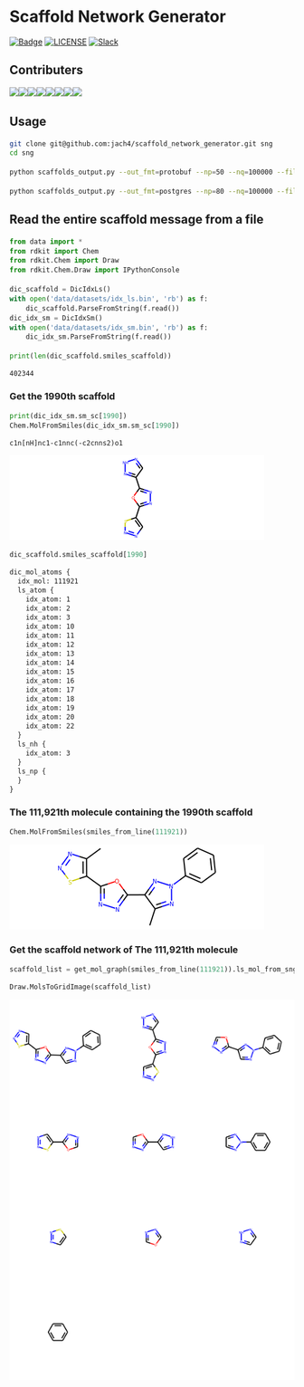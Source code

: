 

# Scaffold Network Generator


[![Badge](https://img.shields.io/badge/link-996.icu-%23FF4D5B.svg?style=flat-square)](https://996.icu/#/en_US)
[![LICENSE](https://img.shields.io/badge/license-Anti%20996-blue.svg?style=flat-square)](https://github.com/996icu/996.ICU/blob/master/LICENSE)
[![Slack](https://img.shields.io/badge/slack-996icu-green.svg?style=flat-square)](https://join.slack.com/t/996icu/shared_invite/enQtNTg4MjA3MzA1MzgxLWQyYzM5M2IyZmIyMTVjMzU5NTE5MGI5Y2Y2YjgwMmJiMWMxMWMzNGU3NDJmOTdhNmRlYjJlNjk5ZWZhNWIwZGM)

## Contributers
[![](https://sourcerer.io/fame/jach4/jach4/scaffold_network_generator/images/0)](https://sourcerer.io/fame/jach4/jach4/scaffold_network_generator/links/0)[![](https://sourcerer.io/fame/jach4/jach4/scaffold_network_generator/images/1)](https://sourcerer.io/fame/jach4/jach4/scaffold_network_generator/links/1)[![](https://sourcerer.io/fame/jach4/jach4/scaffold_network_generator/images/2)](https://sourcerer.io/fame/jach4/jach4/scaffold_network_generator/links/2)[![](https://sourcerer.io/fame/jach4/jach4/scaffold_network_generator/images/3)](https://sourcerer.io/fame/jach4/jach4/scaffold_network_generator/links/3)[![](https://sourcerer.io/fame/jach4/jach4/scaffold_network_generator/images/4)](https://sourcerer.io/fame/jach4/jach4/scaffold_network_generator/links/4)[![](https://sourcerer.io/fame/jach4/jach4/scaffold_network_generator/images/5)](https://sourcerer.io/fame/jach4/jach4/scaffold_network_generator/links/5)[![](https://sourcerer.io/fame/jach4/jach4/scaffold_network_generator/images/6)](https://sourcerer.io/fame/jach4/jach4/scaffold_network_generator/links/6)[![](https://sourcerer.io/fame/jach4/jach4/scaffold_network_generator/images/7)](https://sourcerer.io/fame/jach4/jach4/scaffold_network_generator/links/7)
>>>>>>> 
## Usage

```bash
git clone git@github.com:jach4/scaffold_network_generator.git sng
cd sng

python scaffolds_output.py --out_fmt=protobuf --np=50 --nq=100000 --file_input=data/datasets/input.smi --scaffolds_output=data/datasets/idx_sm.bin --file_output=data/datasets/idx_ls.bin 

python scaffolds_output.py --out_fmt=postgres --np=80 --nq=100000 --file_input=data/datasets/input.smi --sql_dic=./data1.json --db_name=sc1
```
## Read the entire scaffold message from a file


```python
from data import *
from rdkit import Chem
from rdkit.Chem import Draw
from rdkit.Chem.Draw import IPythonConsole

dic_scaffold = DicIdxLs()
with open('data/datasets/idx_ls.bin', 'rb') as f:
    dic_scaffold.ParseFromString(f.read())
dic_idx_sm = DicIdxSm()
with open('data/datasets/idx_sm.bin', 'rb') as f:
    dic_idx_sm.ParseFromString(f.read())

print(len(dic_scaffold.smiles_scaffold))
```

    402344


### Get the 1990th scaffold


```python
print(dic_idx_sm.sm_sc[1990])
Chem.MolFromSmiles(dic_idx_sm.sm_sc[1990])
```

    c1n[nH]nc1-c1nnc(-c2cnns2)o1

![avatar](images/output_3_1.png)


```python
dic_scaffold.smiles_scaffold[1990]
```




    dic_mol_atoms {
      idx_mol: 111921
      ls_atom {
        idx_atom: 1
        idx_atom: 2
        idx_atom: 3
        idx_atom: 10
        idx_atom: 11
        idx_atom: 12
        idx_atom: 13
        idx_atom: 14
        idx_atom: 15
        idx_atom: 16
        idx_atom: 17
        idx_atom: 18
        idx_atom: 19
        idx_atom: 20
        idx_atom: 22
      }
      ls_nh {
        idx_atom: 3
      }
      ls_np {
      }
    }



### The 111,921th molecule containing the 1990th scaffold


```python
Chem.MolFromSmiles(smiles_from_line(111921))
```

![avatar](images/output_6_0.png)

### Get the scaffold network of The 111,921th molecule


```python
scaffold_list = get_mol_graph(smiles_from_line(111921)).ls_mol_from_sng_u()
```


```python
Draw.MolsToGridImage(scaffold_list)
```

![avatar](images/output_9_0.png)





